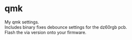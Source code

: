 # qmk
 My qmk settings.  
 Includes binary fixes debounce settings for the dz60rgb pcb.  
 Flash the via version onto your firmware.

